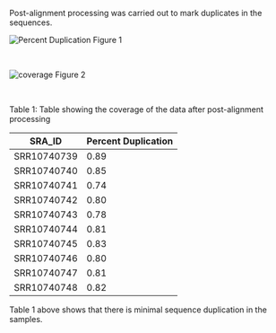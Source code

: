 Post-alignment processing was carried out to mark duplicates in the sequences.  

![Percent Duplication](https://user-images.githubusercontent.com/71617037/158240737-339ae5cf-74fa-487f-8f4b-0783a78b2019.png)
                                                                                                                     Figure 1
                                                                                                                     <p>&nbsp;</p>


![coverage](https://user-images.githubusercontent.com/71617037/158240814-9659c3c0-2770-4123-b65a-60cb09e4408c.png) 
                                                                                                          Figure 2
                                                                                                          <p>&nbsp;</p>



Table 1: Table showing the coverage of the data after post-alignment processing 

| SRA_ID    | Percent Duplication|
|-----------| -----------------  |
|SRR10740739| 0.89               |
|SRR10740740| 0.85               | 
|SRR10740741| 0.74               |
|SRR10740742| 0.80               |
|SRR10740743| 0.78               |
|SRR10740744| 0.81               |
|SRR10740745| 0.83               |
|SRR10740746| 0.80               |
|SRR10740747| 0.81               |
|SRR10740748| 0.82               | <p>&nbsp;</p>  

Table 1 above shows that there is minimal sequence duplication in the samples. 




